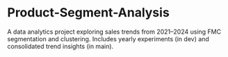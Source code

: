 # Product-Segment-Analysis
A data analytics project exploring sales trends from 2021–2024 using FMC segmentation and clustering. Includes yearly experiments (in dev) and consolidated trend insights (in main).
